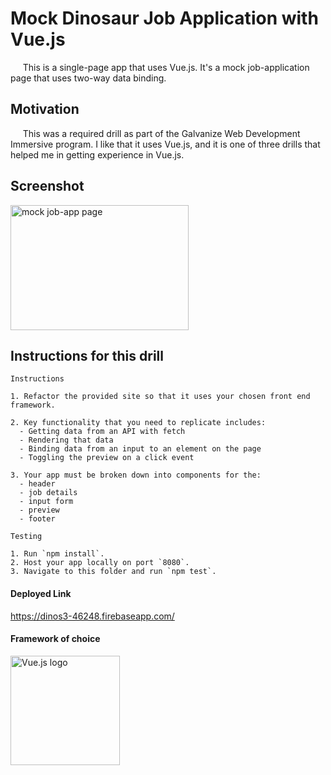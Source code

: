 # Mock Dinosaur Job Application with Vue.js
&nbsp;&nbsp;&nbsp;&nbsp;&nbsp;This is a single-page app that uses Vue.js.  It's a mock job-application page that uses two-way data binding.

## Motivation
&nbsp;&nbsp;&nbsp;&nbsp;&nbsp;This was a required drill as part of the Galvanize Web Development Immersive program.  I like that it uses Vue.js, and it is one of three drills that helped me in getting experience in Vue.js.

## Screenshot

<img src="" title="mock job-app page" width="285" height="200">

## Instructions for this drill

```
Instructions

1. Refactor the provided site so that it uses your chosen front end framework.

2. Key functionality that you need to replicate includes:
  - Getting data from an API with fetch
  - Rendering that data
  - Binding data from an input to an element on the page
  - Toggling the preview on a click event

3. Your app must be broken down into components for the:
  - header
  - job details
  - input form
  - preview
  - footer

Testing

1. Run `npm install`.
2. Host your app locally on port `8080`.
3. Navigate to this folder and run `npm test`.
```

#### Deployed Link
https://dinos3-46248.firebaseapp.com/


#### Framework of choice
<img src="" title="Vue.js logo" width="175" height="175">
